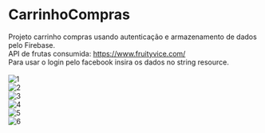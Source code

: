 # CarrinhoCompras
Projeto carrinho compras usando autenticação e armazenamento de dados pelo Firebase.<br>
API de frutas consumida: https://www.fruityvice.com/<br>
Para usar o login pelo facebook insira os dados no string resource.
<br><br>
![1](https://user-images.githubusercontent.com/63150786/193339914-385d4d3e-0cf9-4af2-ae44-a074c9191bdf.PNG)<br>
![2](https://user-images.githubusercontent.com/63150786/193339916-dabc324d-6222-4519-8b06-78d498c05791.PNG)<br>
![3](https://user-images.githubusercontent.com/63150786/193339906-245cf9c1-746b-4588-8a94-ee3c8e2ebd82.PNG)<br>
![4](https://user-images.githubusercontent.com/63150786/193339907-4adab4ba-ad4d-4247-9872-9f01182a55bf.PNG)<br>
![5](https://user-images.githubusercontent.com/63150786/193339909-04569f07-f00f-4305-bbed-808ec548e92f.PNG)<br>
![6](https://user-images.githubusercontent.com/63150786/193339910-25fcf778-1fe7-4485-8d01-ab26ed5d3ac2.PNG)<br>

